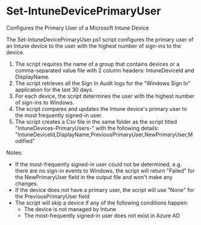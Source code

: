 # Set-IntuneDevicePrimaryUser
Configures the Primary User of a Microsoft Intune Device

The Set-IntuneDevicePrimaryUser.ps1 script configures the primary user of an Intune device to the user with the highest number of sign-ins to the device.

1. The script requires the name of a group that contains devices or a comma-separated value file with 2 column headers: IntuneDeviceId and DisplayName.
2. The script retrieves all the Sign In Audit logs for the "Windows Sign In" application for the last 30 days.
3. For each device, the script determines the user with the highest number of sign-ins to Windows.
4. The script compares and updates the Intune device's primary user to the most frequently signed-in user.
5. The script creates a Csv file in the same folder as the script titled "IntuneDevices-PrimaryUsers-<Date>" with the following details: "IntuneDeviceId,DisplayName,PreviousPrimaryUser,NewPrimaryUser,Modified"

Notes:
- If the most-frequently signed-in user could not be determined, e.g. there are no sign-in events to Windows, the script will return "Failed" for the NewPrimaryUser field in the output file and won't make any changes.
- If the device does not have a primary user, the script will use "None" for the PreviousPrimaryUser field
- The script will skip a device if any of the following conditions happen:
    - The device is not managed by Intune
    - The most-frequently signed-in user does not exist in Azure AD
